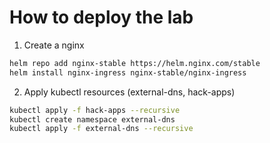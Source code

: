 # How to deploy the lab

1. Create a nginx 

```bash
helm repo add nginx-stable https://helm.nginx.com/stable
helm install nginx-ingress nginx-stable/nginx-ingress
```

2. Apply kubectl resources (external-dns, hack-apps)

```bash
kubectl apply -f hack-apps --recursive
kubectl create namespace external-dns
kubectl apply -f external-dns --recursive
```
